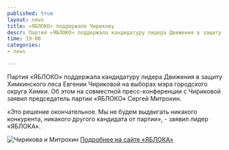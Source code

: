 ```yaml
---
published: true
layout: news
title: «ЯБЛОКО» поддержало Чирикову
descr: Партия «ЯБЛОКО» поддержала кандидатуру лидера Движения в защиту Химкинского леса Евгении Чириковой на выборах мэра городского округа Химки.
time: 19-00
categories:
- news

---
```


Партия «ЯБЛОКО» поддержала кандидатуру лидера Движения в защиту Химкинского леса Евгении Чириковой на выборах мэра городского округа Химки. Об этом на совместной пресс-конференции с Чириковой заявил председатель партии «ЯБЛОКО» Сергей Митрохин.

«Это решение окончательное. Мы не будем выдвигать никакого конкурента, никакого другого кандидата от партии», - заявил лидер «ЯБЛОКА».

![Чирикова и Митрохин](http://www.yabloko.ru/files/u3/interfax-23-08-12-1.jpg)
<a href="http://www.yabloko.ru/news/2012/08/23" class="_blank">Подробнее на сайте «ЯБЛОКА»</a>
